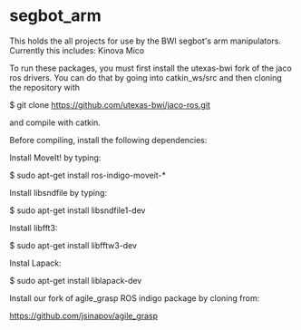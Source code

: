 # segbot_arm

This holds the all projects for use by the BWI segbot's arm manipulators.
Currently this includes: Kinova Mico

To run these packages, you must first install the utexas-bwi fork of the jaco ros drivers. You can do that by going into catkin_ws/src and then cloning the repository with

$ git clone https://github.com/utexas-bwi/jaco-ros.git

and compile with catkin.

Before compiling, install the following dependencies:

Install MoveIt! by typing:

$ sudo apt-get install ros-indigo-moveit-*

Install libsndfile by typing:

$ sudo apt-get install libsndfile1-dev

Install libfft3:

$ sudo apt-get install libfftw3-dev

Instal Lapack:

$ sudo apt-get install liblapack-dev

Install our fork of agile_grasp ROS indigo package by cloning from:

https://github.com/jsinapov/agile_grasp
